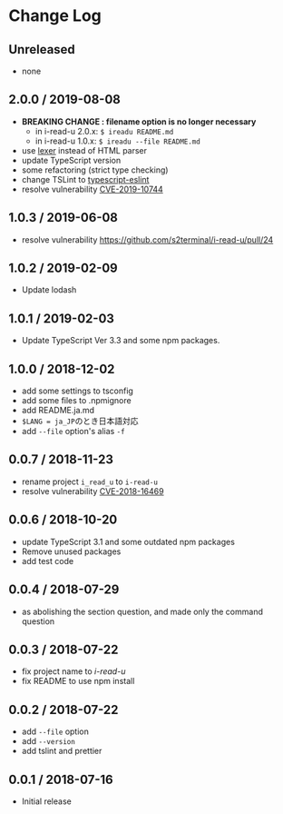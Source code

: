 # Change Log

## Unreleased
- none

## 2.0.0 / 2019-08-08
- **BREAKING CHANGE : filename option is no longer necessary**
  - in i-read-u 2.0.x: `$ ireadu README.md`
  - in i-read-u 1.0.x: `$ ireadu --file README.md`
- use [lexer](https://marked.js.org/#/USING_PRO.md#lexer) instead of HTML parser
- update TypeScript version
- some refactoring (strict type checking)
- change TSLint to [typescript\-eslint](https://github.com/typescript-eslint/typescript-eslint)
- resolve vulnerability [CVE\-2019\-10744](https://nvd.nist.gov/vuln/detail/CVE-2019-10744)

## 1.0.3 / 2019-06-08
- resolve vulnerability https://github.com/s2terminal/i-read-u/pull/24

## 1.0.2 / 2019-02-09
- Update lodash

## 1.0.1 / 2019-02-03
- Update TypeScript Ver 3.3 and some npm packages.

## 1.0.0 / 2018-12-02
- add some settings to tsconfig
- add some files to .npmignore
- add README.ja.md
- `$LANG = ja_JP`のとき日本語対応
- add `--file` option's alias `-f`

## 0.0.7 / 2018-11-23
- rename project `i_read_u` to `i-read-u`
- resolve vulnerability [CVE\-2018\-16469](https://nvd.nist.gov/vuln/detail/CVE-2018-16469)

## 0.0.6 / 2018-10-20

- update TypeScript 3.1 and some outdated npm packages
- Remove unused packages
- add test code

## 0.0.4 / 2018-07-29

- as abolishing the section question, and made only the command question

## 0.0.3 / 2018-07-22

- fix project name to *i-read-u*
- fix README to use npm install

## 0.0.2 / 2018-07-22

- add `--file` option
- add `--version`
- add tslint and prettier

## 0.0.1 / 2018-07-16

- Initial release
